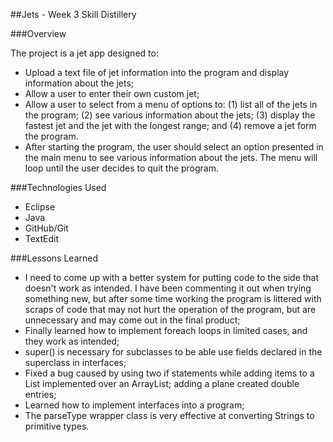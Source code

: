 ##Jets - Week 3 Skill Distillery

###Overview

The project is a jet app designed to:

- Upload a text file of jet information into the program and display information about the jets;
- Allow a user to enter their own custom jet;
- Allow a user to select from a menu of options to: (1) list all of the jets in the program; (2) see various information about the jets; (3) display the fastest jet and the jet with the longest range; and (4) remove a jet form the program.
- After starting the program, the user should select an option presented in the main menu to see various information about the jets. The menu will loop until the user decides to quit the program.

###Technologies Used

- Eclipse
- Java
- GitHub/Git
- TextEdit

###Lessons Learned

- I need to come up with a better system for putting code to the side that doesn't work as intended. I have been commenting it out when trying something new, but after some time working the program is littered with scraps of code that may not hurt the operation of the program, but are unnecessary and may come out in the final product;
- Finally learned how to implement foreach loops in limited cases, and they work as intended;
- super() is necessary for subclasses to be able use fields declared in the superclass in interfaces;
- Fixed a bug caused by using two if statements while adding items to a List implemented over an ArrayList; adding a plane created double entries;
- Learned how to implement interfaces into a program;
- The parseType wrapper class is very effective at converting Strings to primitive types.